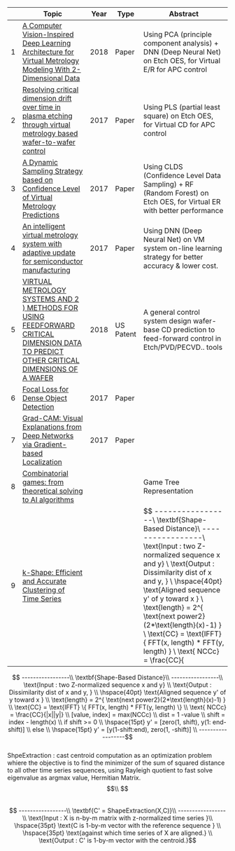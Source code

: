 |      | Topic                                    | Year | Type      | Abstract                                 |
| ---- | ---------------------------------------- | ---- | --------- | ---------------------------------------- |
| 1    | [A Computer Vision-Inspired Deep Learning Architecture for Virtual Metrology Modeling With 2-Dimensional Data](https://goo.gl/mV7v96) | 2018 | Paper     | Using PCA (principle component analysis) + DNN (Deep Neural Net) on Etch OES, for Virtual E/R for APC control |
| 2    | [Resolving critical dimension drift over time in plasma etching through virtual metrology based wafer-to-wafer control](https://goo.gl/YV8Bch) | 2017 | Paper     | Using PLS (partial least square) on Etch OES, for Virtual CD for APC control |
| 3    | [A Dynamic Sampling Strategy based on Confidence Level of Virtual Metrology Predictions ](https://goo.gl/oE6psu) | 2017 | Paper     | Using CLDS (Confidence Level Data Sampling) + RF (Random Forest) on Etch OES, for Virtual ER with better performance |
| 4    | [An intelligent virtual metrology system with adaptive update for semiconductor manufacturing](https://goo.gl/QYiofe) | 2017 | Paper     | Using DNN (Deep Neural Net) on VM system on-line learning strategy for better accuracy & lower cost. |
| 5    | [VIRTUAL METROLOGY SYSTEMS AND 2 ) METHODS FOR USING FEEDFORWARD CRITICAL DIMENSION DATA TO PREDICT OTHER CRITICAL DIMENSIONS OF A WAFER](https://goo.gl/fWPbpg) | 2018 | US Patent | A general control system design wafer-base CD prediction to feed-forward control in Etch/PVD/PECVD.. tools |
| 6    | [Focal Loss for Dense Object Detection](https://arxiv.org/abs/1610.02391) | 2017 | Paper     |                                          |
| 7    | [Grad-CAM: Visual Explanations from Deep Networks via Gradient-based Localization](https://arxiv.org/abs/1610.02391) | 2017 | Paper     |                                          |
| 8    | [Combinatorial games: from theoretical solving to AI algorithms](https://pdfs.semanticscholar.org/5314/aceb96655a858a05d9521f9e87df8a2b60c2.pdf) |      |           | Game Tree Representation                 |
| 9    | [k-Shape: Efficient and Accurate Clustering of Time Series](http://www1.cs.columbia.edu/~jopa/Papers/PaparrizosSIGMOD2015.pdf) |      |           | $$  -----------------\\ \textbf{Shape-Based Distance}\\ -----------------\\ \text{Input  : two Z-normalized sequence x and y} \\  \text{Output : Dissimilarity dist of x and y, } \\  \hspace{40pt} \text{Aligned sequence y' of y toward x } \\ \text{length} = 2^{ \text{next power2}(2*\text{length}(x)-1) } \\  \text{CC} = \text{IFFT} \{ FFT(x, length) * FFT(y, length) \} \\ \text{ NCCc} = \frac{CC}{|x||y|} \\ [value, index] = max(NCCc) \\ dist = 1 -value \\ shift = index - length(x) \\ if shift >= 0 \\ \hspace{15pt} y' = [zero(1, shift), y(1: end-shift)] \\ else \\ \hspace{15pt} y' = [y(1-shift:end), zero(1, -shift)] \\ ------------------$$<br />ShpeExtraction : cast centroid computation as an optimization problem whiere the objective is to find the minimizer of the sum of squared distance to all other time series sequences, using Rayleigh quotient to fast solve eigenvalue as argmax value, Hermitian Matrix. $$\\ $$<br />$$ -----------------\\ \textbf{C' = ShapeExtraction(X,C)}\\ -----------------\\ \text{Input  : X is n-by-m matrix with z-normalized time series }\\ \hspace{35pt} \text{C is 1-by-m vector with the reference sequence } \\ \hspace{35pt} \text{against which time series of X are aligned.} \\ \text{Output : C' is 1-by-m vector with the centroid.}$$<br />Kshape |


 $$  -----------------\\ \textbf{Shape-Based Distance}\\ -----------------\\ \text{Input  : two Z-normalized sequence x and y} \\  \text{Output : Dissimilarity dist of x and y, } \\  \hspace{40pt} \text{Aligned sequence y' of y toward x } \\ \text{length} = 2^{ \text{next power2}(2*\text{length}(x)-1) } \\  \text{CC} = \text{IFFT} \{ FFT(x, length) * FFT(y, length) \} \\ \text{ NCCc} = \frac{CC}{|x||y|} \\ [value, index] = max(NCCc) \\ dist = 1 -value \\ shift = index - length(x) \\ if shift >= 0 \\ \hspace{15pt} y' = [zero(1, shift), y(1: end-shift)] \\ else \\ \hspace{15pt} y' = [y(1-shift:end), zero(1, -shift)] \\ ------------------$$<br />ShpeExtraction : cast centroid computation as an optimization problem whiere the objective is to find the minimizer of the sum of squared distance to all other time series sequences, using Rayleigh quotient to fast solve eigenvalue as argmax value, Hermitian Matrix. $$\\ $$<br />$$ -----------------\\ \textbf{C' = ShapeExtraction(X,C)}\\ -----------------\\ \text{Input  : X is n-by-m matrix with z-normalized time series }\\ \hspace{35pt} \text{C is 1-by-m vector with the reference sequence } \\ \hspace{35pt} \text{against which time series of X are aligned.} \\ \text{Output : C' is 1-by-m vector with the centroid.}$$
